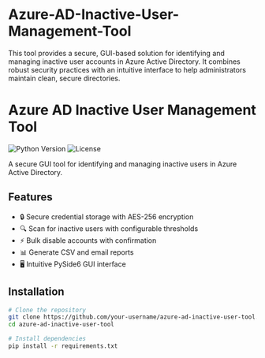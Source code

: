 # Azure-AD-Inactive-User-Management-Tool
This tool provides a secure, GUI-based solution for identifying and managing inactive user accounts in Azure Active Directory. It combines robust security practices with an intuitive interface to help administrators maintain clean, secure directories.

# Azure AD Inactive User Management Tool

![Python Version](https://img.shields.io/badge/python-3.8%2B-blue)
![License](https://img.shields.io/badge/license-MIT-green)

A secure GUI tool for identifying and managing inactive users in Azure Active Directory.

## Features

- 🔒 Secure credential storage with AES-256 encryption
- 🔍 Scan for inactive users with configurable thresholds
- ⚡ Bulk disable accounts with confirmation
- 📊 Generate CSV and email reports
- 🖥️ Intuitive PySide6 GUI interface

## Installation

```bash
# Clone the repository
git clone https://github.com/your-username/azure-ad-inactive-user-tool.git
cd azure-ad-inactive-user-tool

# Install dependencies
pip install -r requirements.txt
